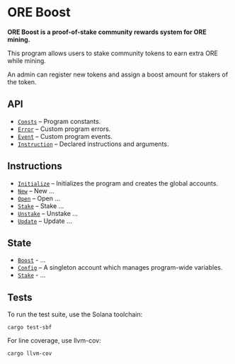 # ORE Boost

**ORE Boost is a proof-of-stake community rewards system for ORE mining.**

This program allows users to stake community tokens to earn extra ORE while mining.

An admin can register new tokens and assign a boost amount for stakers of the token.


## API
- [`Consts`](api/src/consts.rs) – Program constants.
- [`Error`](api/src/error.rs) – Custom program errors.
- [`Event`](api/src/error.rs) – Custom program events.
- [`Instruction`](api/src/instruction.rs) – Declared instructions and arguments.

## Instructions
- [`Initialize`](program/src/initialize.rs) – Initializes the program and creates the global accounts.
- [`New`](program/src/new.rs) – New ...
- [`Open`](program/src/new.rs) – Open ...
- [`Stake`](program/src/new.rs) – Stake ...
- [`Unstake`](program/src/new.rs) – Unstake ...
- [`Update`](program/src/update.rs) – Update ...

## State
 - [`Boost`](api/src/state/boost.rs) - ...
 - [`Config`](api/src/state/config.rs) – A singleton account which manages program-wide variables.
 - [`Stake`](api/src/state/stake.rs) - ...


## Tests

To run the test suite, use the Solana toolchain: 

```
cargo test-sbf
```

For line coverage, use llvm-cov:

```
cargo llvm-cov
```
